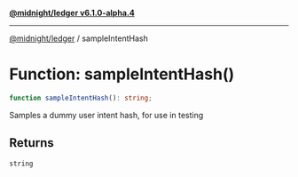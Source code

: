[**@midnight/ledger v6.1.0-alpha.4**](../README.md)

***

[@midnight/ledger](../globals.md) / sampleIntentHash

# Function: sampleIntentHash()

```ts
function sampleIntentHash(): string;
```

Samples a dummy user intent hash, for use in testing

## Returns

`string`
